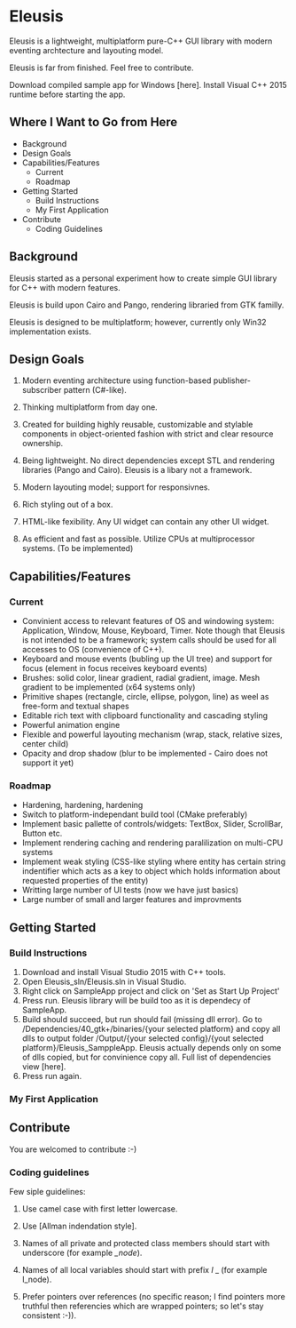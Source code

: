 # Eleusis

Eleusis is a lightweight, multiplatform pure-C++ GUI library with modern eventing archtecture and layouting model.

Eleusis is far from finished. Feel free to contribute.

Download compiled sample app for Windows [here]. Install Visual C++ 2015 runtime before starting the app.

## Where I Want to Go from Here

* Background
* Design Goals
* Capabilities/Features
  * Current
  * Roadmap
* Getting Started
  * Build Instructions
  * My First Application
* Contribute
  * Coding Guidelines

## Background

Eleusis started as a personal experiment how to create simple GUI library for C++ with modern features.

Eleusis is build upon Cairo and Pango, rendering libraried from GTK familly.

Eleusis is designed to be multiplatform; however, currently only Win32 implementation exists. 

## Design Goals

1. Modern eventing architecture using function-based publisher-subscriber pattern (C#-like).

2. Thinking multiplatform from day one.

3. Created for building highly reusable, customizable and stylable components in object-oriented fashion with strict and clear resource ownership.

4. Being lightweight. No direct dependencies except STL and rendering libraries (Pango and Cairo). Eleusis is a libary not a framework.

5. Modern layouting model; support for responsivnes.

6. Rich styling out of a box.

7. HTML-like fexibility. Any UI widget can contain any other UI widget.

8. As efficient and fast as possible. Utilize CPUs at multiprocessor systems. (To be implemented)

## Capabilities/Features

### Current

* Convinient access to relevant features of OS and windowing system: Application, Window, Mouse, Keyboard, Timer. Note though that Eleusis is not intended to be a framework; system calls should be used for all accesses to OS (convenience of C++).
* Keyboard and mouse events (bubling up the UI tree) and support for focus (element in focus receives keyboard events)
* Brushes: solid color, linear gradient, radial gradient, image. Mesh gradient to be implemented (x64 systems only)
* Primitive shapes (rectangle, circle, ellipse, polygon, line) as weel as free-form and textual shapes
* Editable rich text with clipboard functionality and cascading styling
* Powerful animation engine
* Flexible and powerful layouting mechanism (wrap, stack, relative sizes, center child)
* Opacity and drop shadow (blur to be implemented - Cairo does not support it yet)

### Roadmap

* Hardening, hardening, hardening
* Switch to platform-independant build tool (CMake preferably)
* Implement basic pallette of controls/widgets: TextBox, Slider, ScrollBar, Button etc.
* Implement rendering caching and rendering paralilization on multi-CPU systems
* Implement weak styling (CSS-like styling where entity has certain string indentifier which acts as a key to object which holds information about requested properties of the entity)
* Writting large number of UI tests (now we have just basics)
* Large number of small and larger features and improvments

## Getting Started

### Build Instructions

1. Download and install Visual Studio 2015 with C++ tools.
2. Open Eleusis_sln/Eleusis.sln in Visual Studio.
3. Right click on SampleApp project and click on 'Set as Start Up Project'
4. Press run. Eleusis library will be build too as it is dependecy of SampleApp.
5. Build should succeed, but run should fail (missing dll error). Go to /Dependencies/40_gtk+/binaries/{your selected platform} and copy all dlls to output folder /Output/{your selected config}/{yout selected platform}/Eleusis_SamppleApp. Eleusis actually depends only on some of dlls copied, but for convinience copy all. Full list of dependencies view [here].
6. Press run again.

### My First Application

## Contribute

You are welcomed to contribute :-)

### Coding guidelines

Few siple guidelines:

1. Use camel case with first letter lowercase.

2. Use [Allman indendation style].

3. Names of all private and protected class members should start with underscore (for example _\_node_).

4. Names of all local variables should start with prefix _l_ _ (for example l_node).

5. Prefer pointers over references (no specific reason; I find pointers more truthful then referencies which are wrapped pointers; so let's stay consistent :-)).

